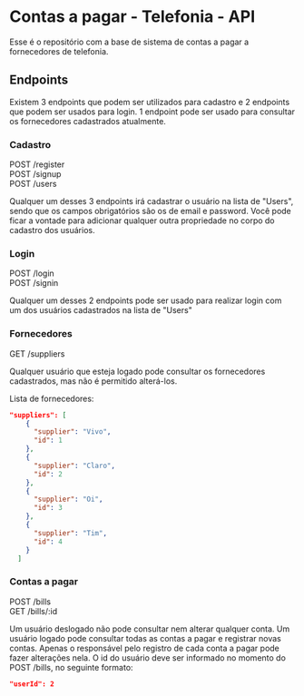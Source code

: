 # Contas a pagar - Telefonia - API

Esse é o repositório com a base de sistema de contas a pagar a fornecedores de telefonia.

## Endpoints

Existem 3 endpoints que podem ser utilizados para cadastro e 2 endpoints que podem ser usados para login.
1 endpoint pode ser usado para consultar os fornecedores cadastrados atualmente.

### Cadastro

POST /register <br/>
POST /signup <br/>
POST /users

Qualquer um desses 3 endpoints irá cadastrar o usuário na lista de "Users", sendo que os campos obrigatórios são os de email e password.
Você pode ficar a vontade para adicionar qualquer outra propriedade no corpo do cadastro dos usuários.

### Login

POST /login <br/>
POST /signin

Qualquer um desses 2 endpoints pode ser usado para realizar login com um dos usuários cadastrados na lista de "Users"

### Fornecedores

GET /suppliers

Qualquer usuário que esteja logado pode consultar os fornecedores cadastrados, mas não é permitido alterá-los.

Lista de fornecedores:

```json
"suppliers": [
    {
      "supplier": "Vivo",
      "id": 1
    },
    {
      "supplier": "Claro",
      "id": 2
    },
    {
      "supplier": "Oi",
      "id": 3
    },
    {
      "supplier": "Tim",
      "id": 4
    }
  ]
```

### Contas a pagar

POST /bills <br/>
GET /bills/:id

Um usuário deslogado não pode consultar nem alterar qualquer conta.
Um usuário logado pode consultar todas as contas a pagar e registrar novas contas. Apenas o responsável pelo registro de cada conta a pagar pode fazer alterações nela. O id do usuário deve ser informado no momento do POST /bills, no seguinte formato:

```json
"userId": 2
```

